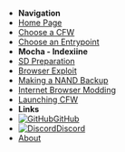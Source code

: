 - **Navigation**
- [Home Page](user-guide/introduction)
- [Choose a CFW](user-guide/cfw-choice)
- [Choose an Entrypoint](user-guide/mocha/entrypoint-choice)
- **Mocha - Indexiine**
- [SD Preparation](user-guide/mocha/indexiine/sd-preparation)
- [Browser Exploit](user-guide/mocha/indexiine/browser-exploit)
- [Making a NAND Backup](user-guide/mocha/indexiine/nand-backup)
- [Internet Browser Modding](user-guide/mocha/indexiine/browser-modding)
- [Launching CFW](user-guide/mocha/indexiine/launching-cfw)
- **Links**
- [![GitHub](https://icongr.am/simple/github.svg?color=808080&size=16)GitHub](https://github.com/nh-server/WiiUGuide)
- [![Discord](https://icongr.am/simple/discord.svg?colored&size=16)Discord](https://discord.gg/C29hYvh)
- [About](extras/about)